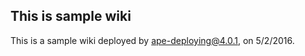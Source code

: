 This is sample wiki
-------------------

This is a sample wiki deployed by ape-deploying@4.0.1, on 5/2/2016.
